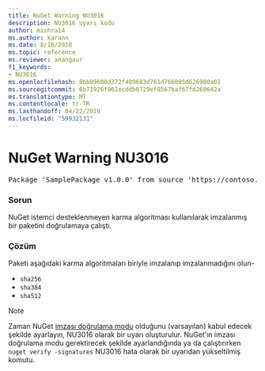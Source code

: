 ```yaml
---
title: NuGet Warning NU3016
description: NU3016 uyarı kodu
author: mishra14
ms.author: karann
ms.date: 8/16/2018
ms.topic: reference
ms.reviewer: anangaur
f1_keywords:
- NU3016
ms.openlocfilehash: 8bb89600d372f489683d761d766085d626900a01
ms.sourcegitcommit: 6b71926f062ecddb8729ef8567baf67fd269642a
ms.translationtype: MT
ms.contentlocale: tr-TR
ms.lasthandoff: 04/22/2019
ms.locfileid: "59932131"
---
```

# <a name="nuget-warning-nu3016"></a>NuGet Warning NU3016

<pre>Package 'SamplePackage v1.0.0' from source 'https://contoso.com/index.json': The package hash uses an unsupported hash algorithm.</pre>

### <a name="issue"></a>Sorun

NuGet istemci desteklenmeyen karma algoritması kullanılarak imzalanmış bir paketini doğrulamaya çalıştı.


### <a name="solution"></a>Çözüm

Paketi aşağıdaki karma algoritmaları biriyle imzalanıp imzalanmadığını olun- 
* `sha256`
* `sha384`
* `sha512`


> [!Note]
> Zaman NuGet [imzası doğrulama modu](https://docs.microsoft.com/en-us/nuget/consume-packages/installing-signed-packages#configure-package-signature-requirements) olduğunu (varsayılan) kabul edecek şekilde ayarlayın, NU3016 olarak bir uyarı oluşturulur. NuGet'ın imzası doğrulama modu gerektirecek şekilde ayarlandığında ya da çalıştırırken `nuget verify -signatures` NU3016 hata olarak bir uyarıdan yükseltilmiş komutu. 